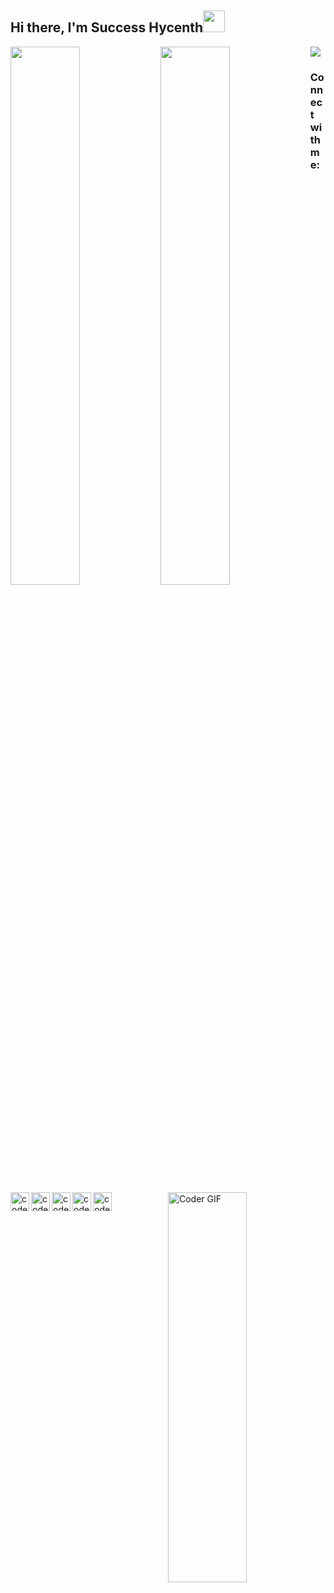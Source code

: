 ## Hi there, I'm Success Hycenth<img src="https://raw.githubusercontent.com/TheDudeThatCode/TheDudeThatCode/master/Assets/Hi.gif" width="35" height="35" style="max-width:100%;">
<img align="left" width="47%" src="https://github-readme-stats.vercel.app/api?username=success-h&show_icons=true&theme=tokyonight" />
<img align="left" width="47%" src="https://github-readme-stats.vercel.app/api/top-langs/?username=success-h&layout=compact" />


<!-- <img
  src="https://cr-ss-service.azurewebsites.net/api/ScreenShot?widget=summary&username=dnature&badges=2&show-avatar=false&style=--header-bg-color:%23000;--border-radius:10px"
/> -->

![](https://komarev.com/ghpvc/?username=success-h&color=blueviolet)

<img align="right" alt="Coder GIF" height="40%" width="50%" src="https://thumbs.gfycat.com/EvilNextDevilfish-size_restricted.gif" data-canonical-src="https://thumbs.gfycat.com/EvilNextDevilfish-size_restricted.gif" style="max-width:100%;" />

[website]: https://successhycenth.vercel.app
[linkedin]: https://www.linkedin.com/in/success-hycenth-a57556204
[email]: mailto:contact@successhycenth8@gmail.com 
[twitter]: https://twitter.com/success__hycent/
[dev]: https://dev.to/successhycenth
[github]: https://github.com/success-h/

### Connect with me:

[<img align="left" alt="codeSTACKr | LinkedIn" width="30px" src="https://img.icons8.com/color/2x/linkedin.png" />][linkedin]
[<img align="left" alt="codeSTACKr | Github" width="30px" src="https://img.icons8.com/color/2x/github.png" />][github]
[<img align="left" alt="codeSTACKr | Twitter" width="30px" src="https://img.icons8.com/color/2x/twitter.png" />][twitter]
[<img align="left" alt="codeSTACKr | Gmail" width="30px" src="https://img.icons8.com/color/2x/gmail.png" />][email]
[<img align="left" alt="codeSTACKr | Dev" width="30px" src="https://d2fltix0v2e0sb.cloudfront.net/dev-badge.svg" />][dev]

